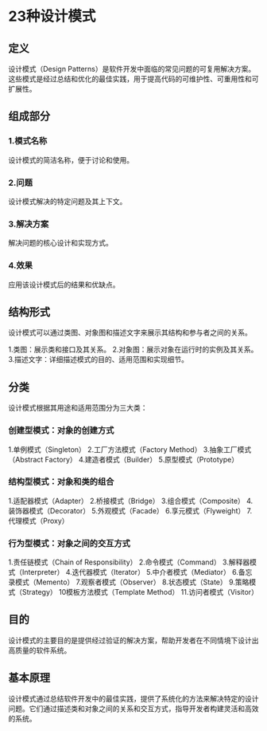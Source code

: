 # 23种设计模式

## 定义

设计模式（Design Patterns）是软件开发中面临的常见问题的可复用解决方案。这些模式是经过总结和优化的最佳实践，用于提高代码的可维护性、可重用性和可扩展性。

## 组成部分

### 1.模式名称

设计模式的简洁名称，便于讨论和使用。

### 2.问题

设计模式解决的特定问题及其上下文。

### 3.解决方案

解决问题的核心设计和实现方式。

### 4.效果

应用该设计模式后的结果和优缺点。

## 结构形式

设计模式可以通过类图、对象图和描述文字来展示其结构和参与者之间的关系。

1.类图：展示类和接口及其关系。
2.对象图：展示对象在运行时的实例及其关系。
3.描述文字：详细描述模式的目的、适用范围和实现细节。

## 分类

设计模式根据其用途和适用范围分为三大类：

### 创建型模式：对象的创建方式

1.单例模式（Singleton）
2.工厂方法模式（Factory Method）
3.抽象工厂模式（Abstract Factory）
4.建造者模式（Builder）
5.原型模式（Prototype）

### 结构型模式：对象和类的组合

1.适配器模式（Adapter）
2.桥接模式（Bridge）
3.组合模式（Composite）
4.装饰器模式（Decorator）
5.外观模式（Facade）
6.享元模式（Flyweight）
7.代理模式（Proxy）

### 行为型模式：对象之间的交互方式

1.责任链模式（Chain of Responsibility）
2.命令模式（Command）
3.解释器模式（Interpreter）
4.迭代器模式（Iterator）
5.中介者模式（Mediator）
6.备忘录模式（Memento）
7.观察者模式（Observer）
8.状态模式（State）
9.策略模式（Strategy）
10模板方法模式（Template Method）
11.访问者模式（Visitor）

## 目的

设计模式的主要目的是提供经过验证的解决方案，帮助开发者在不同情境下设计出高质量的软件系统。

## 基本原理

设计模式通过总结软件开发中的最佳实践，提供了系统化的方法来解决特定的设计问题。它们通过描述类和对象之间的关系和交互方式，指导开发者构建灵活和高效的系统。